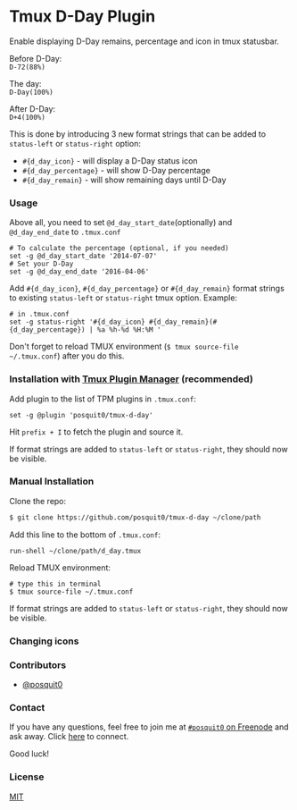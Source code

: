 # Tmux D-Day Plugin

Enable displaying D-Day remains, percentage and icon in tmux statusbar.

Before D-Day:<br/>
`D-72(88%)`

The day:<br/>
`D-Day(100%)`

After D-Day:<br/>
`D+4(100%)`

This is done by introducing 3 new format strings that can be added to
`status-left` or `status-right` option:
- `#{d_day_icon}` - will display a D-Day status icon
- `#{d_day_percentage}` - will show D-Day percentage
- `#{d_day_remain}` - will show remaining days until D-Day

### Usage

Above all, you need to set `@d_day_start_date`(optionally) and `@d_day_end_date` to `.tmux.conf`

```tmux
# To calculate the percentage (optional, if you needed)
set -g @d_day_start_date '2014-07-07'
# Set your D-Day
set -g @d_day_end_date '2016-04-06'
```

Add `#{d_day_icon}`, `#{d_day_percentage}` or `#{d_day_remain}` format
strings to existing `status-left` or `status-right` tmux option. Example:

```tmux
# in .tmux.conf
set -g status-right '#{d_day_icon} #{d_day_remain}(#{d_day_percentage}) | %a %h-%d %H:%M '
```

Don't forget to reload TMUX environment (`$ tmux source-file ~/.tmux.conf`)
after you do this.

### Installation with [Tmux Plugin Manager](https://github.com/tmux-plugins/tpm) (recommended)


Add plugin to the list of TPM plugins in `.tmux.conf`:

```tmux
set -g @plugin 'posquit0/tmux-d-day'
```

Hit `prefix + I` to fetch the plugin and source it.

If format strings are added to `status-left` or `status-right`, they should now be visible.

### Manual Installation

Clone the repo:

```bash
$ git clone https://github.com/posquit0/tmux-d-day ~/clone/path
```

Add this line to the bottom of `.tmux.conf`:

```tmux
run-shell ~/clone/path/d_day.tmux
```

Reload TMUX environment:

```tmux
# type this in terminal
$ tmux source-file ~/.tmux.conf
```

If format strings are added to `status-left` or `status-right`, they should now be visible.

### Changing icons

### Contributors

- [@posquit0](https://github.com/posquit0)

### Contact

If you have any questions, feel free to join me at [`#posquit0` on Freenode](irc://irc.freenode.net/posquit0) and ask away. Click [here](https://kiwiirc.com/client/irc.freenode.net/posquit0) to connect.

Good luck!

### License

[MIT](LICENSE.md)
